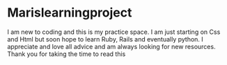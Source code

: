 # Marislearningproject

I am new to coding and this is my practice space. I am just starting on Css and Html but soon hope to learn Ruby, Rails and 
eventually python. I appreciate and love all advice and am always looking for new resources. Thank you for taking the time 
to read this 
